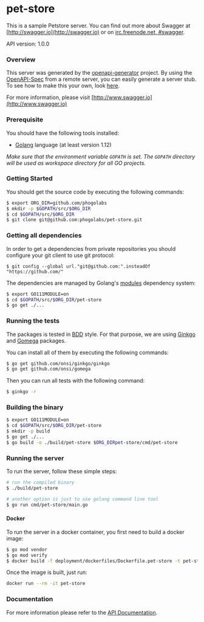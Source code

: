 # pet-store

This is a sample Petstore server.  You can find out more about Swagger at [http://swagger.io](http://swagger.io) or on [irc.freenode.net, #swagger](http://swagger.io/irc/). 

API version: 1.0.0

### Overview

This server was generated by the
[openapi-generator](https://openapi-generator.tech) project. By using the
[OpenAPI-Spec](https://github.com/OAI/OpenAPI-Specification) from a remote
server, you can easily generate a server stub. To see how to make this your
own, look [here](https://openapi-generator.tech).

For more information, please visit [http://www.swagger.io](http://www.swagger.io)

### Prerequisite

You should have the following tools installed:

- [Golang](https://www.golang.org) language (at least version 1.12)

*Make sure that the environment variable `GOPATH` is set. The `GOPATH` directory
will be used as workspace directory for all GO projects.*

### Getting Started

You should get the source code by executing the following commands:

```bash
$ export ORG_DIR=github.com/phogolabs
$ mkdir -p $GOPATH/src/$ORG_DIR
$ cd $GOPATH/src/$ORG_DIR
$ git clone git@github.com:phogolabs/pet-store.git
```

### Getting all dependencies

In order to get a dependencies from private repositories you should
configure your git client to use git protocol:

```
$ git config --global url."git@github.com:".insteadOf "https://github.com/"
```

The dependencies are managed by Golang's
[modules](https://github.com/golang/go/wiki/Modules) dependency system:

```bash
$ export GO111MODULE=on
$ cd $GOPATH/src/$ORG_DIR/pet-store
$ go get ./...
```

### Running the tests

The packages is tested in
[BDD](https://en.wikipedia.org/wiki/Behavior-driven_development) style. For
that purpose, we are using [Ginkgo](http://onsi.github.io/ginkgo/) and
[Gomega](http://onsi.github.io/gomega/) packages.

You can install all of them by executing the following commands:

```bash
$ go get github.com/onsi/ginkgo/ginkgo
$ go get github.com/onsi/gomega
```

Then you can run all tests with the following command:

```bash
$ ginkgo -r
```

### Building the binary

```bash
$ export GO111MODULE=on
$ cd $GOPATH/src/$ORG_DIR/pet-store
$ mkdir -p build
$ go get ./...
$ go build -o ./build/pet-store $ORG_DIRpet-store/cmd/pet-store
```

### Running the server

To run the server, follow these simple steps:

```bash
# run the compiled binary
$ ./build/pet-store
```

```bash
# another option is just to use golang command line tool
$ go run cmd/pet-store/main.go
```

#### Docker

To run the server in a docker container, you first need to build a docker
image:

```bash
$ go mod vendor
$ go mod verify
$ docker build -f deployment/dockerfiles/Dockerfile.pet-store -t pet-store .
```

Once the image is built, just run:

```bash
docker run --rm -it pet-store 
```

### Documentation

For more information please refer to the [API
Documentation](./documentation/README.md).

